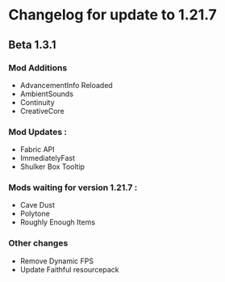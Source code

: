 # Changelog for update to 1.21.7

## Beta 1.3.1

### Mod Additions
- AdvancementInfo Reloaded
- AmbientSounds
- Continuity
- CreativeCore

### Mod Updates :
- Fabric API
- ImmediatelyFast
- Shulker Box Tooltip

### Mods waiting for version 1.21.7 :
- Cave Dust
- Polytone
- Roughly Enough Items

### Other changes
- Remove Dynamic FPS
- Update Faithful resourcepack
